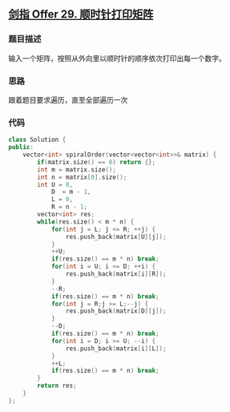 ## [剑指 Offer 29. 顺时针打印矩阵](https://leetcode.cn/problems/shun-shi-zhen-da-yin-ju-zhen-lcof/)

### 题目描述

输入一个矩阵，按照从外向里以顺时针的顺序依次打印出每一个数字。

### 思路

跟着题目要求遍历，直至全部遍历一次

### 代码

```c++
class Solution {
public:
    vector<int> spiralOrder(vector<vector<int>>& matrix) {
        if(matrix.size() == 0) return {};
        int m = matrix.size();
        int n = matrix[0].size();
        int U = 0,
            D  = m - 1,
            L = 0,
            R = n - 1;
        vector<int> res;
        while(res.size() < m * n) {
            for(int j = L; j <= R; ++j) {
                res.push_back(matrix[U][j]);
            }
            ++U;
            if(res.size() == m * n) break;
            for(int i = U; i <= D; ++i) {
                res.push_back(matrix[i][R]);
            }
            --R;
            if(res.size() == m * n) break;
            for(int j = R;j >= L;--j) {
                res.push_back(matrix[D][j]);
            }
            --D;
            if(res.size() == m * n) break;
            for(int i = D; i >= U; --i) {
                res.push_back(matrix[i][L]);
            }
            ++L;
            if(res.size() == m * n) break;
        }
        return res;
    }
};
```